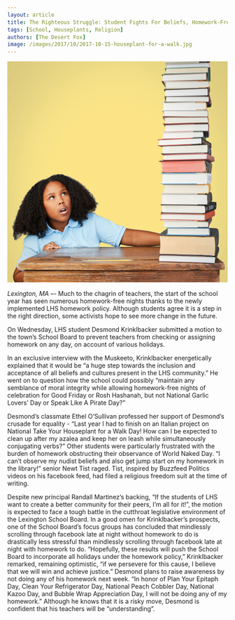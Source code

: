 ```yaml
---
layout: article
title: The Righteous Struggle: Student Fights For Beliefs, Homework-Free Year
tags: [School, Houseplants, Religion]
authors: [The Desert Fox]
image: /images/2017/10/2017-10-15-houseplant-for-a-walk.jpg
---
```

![Krinklbacker inspects the homework he must compelete on Diwali.](/images/2017/10/2017-10-15-tons-of-homework.jpg)

*Lexington, MA* –- Much to the chagrin of teachers, the start of the school year has seen numerous homework-free nights thanks to the newly implemented LHS homework policy. Although students agree it is a step in the right direction, some activists hope to see more change in the future.

On Wednesday, LHS student Desmond Krinklbacker submitted a motion to the town’s School Board to prevent teachers from checking or assigning homework on any day, on account of various holidays.

In an exclusive interview with the Muskeeto, Krinklbacker energetically explained that it would be “a huge step towards the inclusion and acceptance of all beliefs and cultures present in the LHS community.” He went on to question how the school could possibly “maintain any semblance of moral integrity while allowing homework-free nights of celebration for Good Friday or Rosh Hashanah, but not National Garlic Lovers’ Day or Speak Like A Pirate Day?”

Desmond’s classmate Ethel O’Sullivan professed her support of Desmond’s crusade for equality - “Last year I had to finish on an Italian project on National Take Your Houseplant for a Walk Day! How can I be expected to clean up after my azalea and keep her on leash while simultaneously conjugating verbs?” Other students were particularly frustrated with the burden of homework obstructing their observance of World Naked Day. “I can’t observe my nudist beliefs and also get jump start on my homework in the library!” senior Newt Tist raged. Tist, inspired by Buzzfeed Politics videos on his facebook feed, had filed a religious freedom suit at the time of writing.

Despite new principal Randall Martinez’s backing, “If the students of LHS want to create a better community for their peers, I’m all for it!”, the motion is expected to face a tough battle in the cutthroat legislative environment of the Lexington School Board. In a good omen for Krinklbacker’s prospects, one of the School Board’s focus groups has concluded that mindlessly scrolling through facebook late at night without homework to do is drastically less stressful than mindlessly scrolling through facebook late at night with homework to do. “Hopefully, these results will push the School Board to incorporate all holidays under the homework policy,” Krinklbacker remarked, remaining optimistic, “if we persevere for this cause, I believe that we will win and achieve justice.” Desmond plans to raise awareness by not doing any of his homework next week. “In honor of Plan Your Epitaph Day, Clean Your Refrigerator Day, National Peach Cobbler Day, National Kazoo Day, and Bubble Wrap Appreciation Day, I will not be doing any of my homework.” Although he knows that it is a risky move, Desmond is confident that his teachers will be “understanding”.




